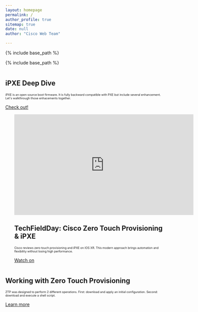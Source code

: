 ```yaml
---
layout: homepage
permalink: /
author_profile: true
sitemap: true
date: null
author: "Cisco Web Team"

---
```


{% include base_path %}


{% include base_path %}

<div class="feature__wrapper">
    <div class="feature__item--right">
      <div class="archive__item">
          <div class="archive__item-teaser center" style="display: block; margin-left: auto; margin-right: auto;">
            <img src="{{ base_path }}/images/lp/ipxe.png" alt="" />
          </div>
        <div class="archive__item-body">
            <h2 class="archive__item-title">iPXE Deep Dive</h2>
            <div class="archive__item-excerpt" style="font-size: 0.65em;">
              <p>iPXE is an open source boot firmware.  It is fully backward compatible with PXE but include 
              several enhancement. Let's walkthrough those enhacements together.</p>
            </div>
            <p><a href="{{ base_path }}/device-lifecycle/tutorials/2016-07-27-ipxe-deep-dive/" 
                  class="btn ">Check out!</a></p>
        </div>
      </div>
    </div>
</div>


<div class="feature__wrapper">    
<div class="feature__item--left">
      <div class="archive__item" style="margin-left: 2em;">
          <div class="archive__item-teaser center" style="display: block; margin-left: auto; margin-right: auto;">
              <iframe width="560" height="315" src="https://www.youtube.com/embed/XdTGv3iKr9M"
               frameborder="0" allowfullscreen></iframe>
          </div>
        <div class="archive__item-body">
            <h2 class="archive__item-title"><a href="https://www.youtube.com/watch?v=XdTGv3iKr9M"></a>TechFieldDay: 
            Cisco Zero Touch Provisioning & iPXE</h2>
            <div class="archive__item-excerpt" style="font-size: 0.65em;">
            <p> Cisco reviews zero touch provisioning and iPXE on IOS XR. This modern approach
             brings automation and flexibility without losing high performance.</p>
            </div>
          <p><a href="https://www.youtube.com/watch?v=XdTGv3iKr9M" class="btn btn--large">Watch on
          <i class="fa fa-youtube" aria-hidden="true"></i>
          </a></p>
        </div>
      </div>
</div>
</div>


<div class="feature__wrapper">
    <div class="feature__item--right">
      <div class="archive__item">
          <div class="archive__item-teaser center" style="display: block; margin-left: auto; margin-right: auto;">
            <img src="{{ base_path }}/images/lp/ztp-flow.png" alt="" />
          </div>
        <div class="archive__item-body">
            <h2 class="archive__item-title">Working with Zero Touch Provisioning</h2>
            <div class="archive__item-excerpt" style="font-size: 0.65em;">
              <p>ZTP was designed to perform 2 different operations. First: download and apply an initial configuration.
                 Second: download and execute a shell script.</p>
            </div>
            <p><a href="{{ base_path }}/device-lifecycle/tutorials//2016-08-26-working-with-ztp/" 
                  class="btn ">Learn more</a></p>
        </div>
      </div>
    </div>
</div>
